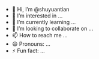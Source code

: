 - 👋 Hi, I’m @shuyuantian
- 👀 I’m interested in ...
- 🌱 I’m currently learning ...
- 💞️ I’m looking to collaborate on ...
- 📫 How to reach me ...
- 😄 Pronouns: ...
- ⚡ Fun fact: ...

<!---
shuyuantian/shuyuantian is a ✨ special ✨ repository because its `README.md` (this file) appears on your GitHub profile.
You can click the Preview link to take a look at your changes.
--->
